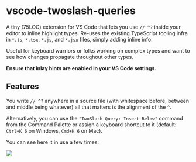 # vscode-twoslash-queries

A tiny (75LOC) extension for VS Code that lets you use `// ^?` inside your editor to inline highlight types. Re-uses the existing TypeScript tooling infra in `*.ts`, `*.tsx`, `*.js`, and `*.jsx` files, simply adding inline info.

Useful for keyboard warriors or folks working on complex types and want to see how changes propagate throughout other types.

**Ensure that inlay hints are enabled in your VS Code settings.**

## Features

You write `// ^?` anywhere in a source file (with whitespace before, between and middle being whatever) all that matters is the alignment of the `^`.

Alternatively, you can use the `"TwoSlash Query: Insert Below"` command from the Command Palette or assign a keyboard shortcut to it (default: `Ctrl+K 6` on Windows, `Cmd+K 6` on Mac).

You can see here it in use a few times:

<img src="./vscode-twoslash.png" />
